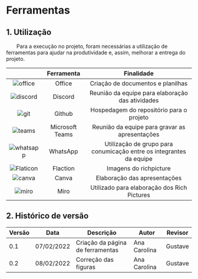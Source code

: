 # Ferramentas

## 1. Utilização

&emsp;&emsp;Para a execução no projeto, foram necessárias a utilização de ferramentas para ajudar na produtividade e, assim, melhorar a entrega do projeto.

| | Ferramenta | Finalidade |
| :------: | :----------: | :---------------------------------------------------: |
| ![office](https://user-images.githubusercontent.com/49570180/152993556-2a4bb75e-4c34-4da5-929a-ef3b006370e4.png) | Office | Criação de documentos e planilhas |
| ![discord](https://user-images.githubusercontent.com/49570180/152992805-6ce0198e-ae72-42ce-a521-46f43d90c0c4.png) | Discord | Reunião da equipe para elaboração das atividades |
| ![git](https://user-images.githubusercontent.com/49570180/152992872-979c7996-a495-410e-bdc9-71509b246191.png) | Github | Hospedagem do repositório para o projeto |
| ![teams](https://user-images.githubusercontent.com/49570180/152992930-c5d81a68-9079-4aa7-8ae0-5d396bb4f7b3.png) | Microsoft Teams | Reunião da equipe para gravar as apresentações |
| ![whatsapp](https://user-images.githubusercontent.com/49570180/152993518-9767e165-c8d4-449a-8206-bcb689f4a982.png) | WhatsApp | Utilização de grupo para conumicação entre os integrantes da equipe |
| ![Flaticon](https://user-images.githubusercontent.com/49570180/152992982-1349a5a0-6e15-44a2-92ca-5d050ac05d80.png) | Flaction | Imagens do richpicture |
| ![canva](https://user-images.githubusercontent.com/49570180/152993039-9dce211b-0d20-4fb1-9965-f0ed6ad7d9f7.png) | Canva | Elaboração das apresentações |
| ![miro](https://user-images.githubusercontent.com/49570180/152993064-9278b5f4-ee8c-4823-837e-541529ac3bc5.png) | Miro | Utilizado para elaboração dos Rich Pictures |


## 2. Histórico de versão

| Versão | Data       | Descrição                                           | Autor        | Revisor        |
| ------ | ---------- | --------------------------------------------------- | ------------ | ------------ |
| 0.1    | 07/02/2022 | Criação da página de ferramentas | Ana Carolina | Gustave |
| 0.2    | 08/02/2022 | Correção das figuras | Ana Carolina | Gustave |
